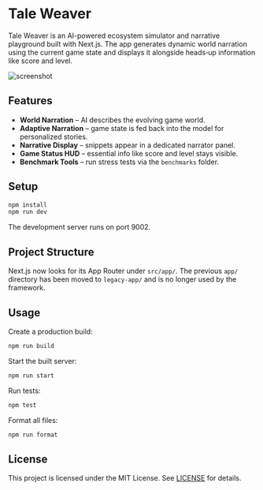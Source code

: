 # Tale Weaver

Tale Weaver is an AI-powered ecosystem simulator and narrative playground built with Next.js. The app generates dynamic world narration using the current game state and displays it alongside heads‑up information like score and level.

![screenshot](./screenshot.png)

## Features

- **World Narration** – AI describes the evolving game world.
- **Adaptive Narration** – game state is fed back into the model for personalized stories.
- **Narrative Display** – snippets appear in a dedicated narrator panel.
- **Game Status HUD** – essential info like score and level stays visible.
- **Benchmark Tools** – run stress tests via the `benchmarks` folder.

## Setup

```bash
npm install
npm run dev
```

The development server runs on port 9002.

## Project Structure

Next.js now looks for its App Router under `src/app/`. The previous `app/`
directory has been moved to `legacy-app/` and is no longer used by the
framework.

## Usage

Create a production build:

```bash
npm run build
```

Start the built server:

```bash
npm run start
```

Run tests:

```bash
npm test
```

Format all files:

```bash
npm run format
```

## License

This project is licensed under the MIT License. See [LICENSE](LICENSE) for details.
